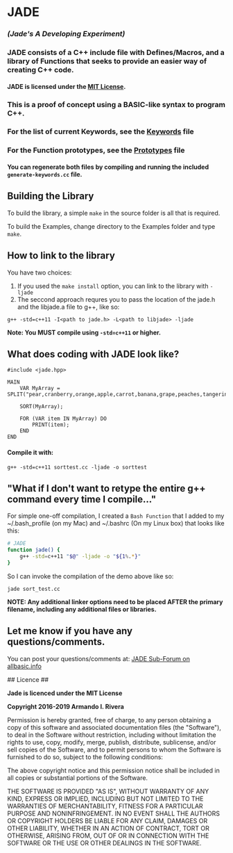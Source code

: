 # JADE

### *(Jade's A Developing Experiment)*

### JADE consists of a C++ include file with Defines/Macros, and a library of Functions that seeks to provide an easier way of creating C++ code.

#### JADE is licensed under the [MIT License](#Licence).


### This is a proof of concept using a BASIC-like syntax to program C++.

### For the list of current Keywords, see the [Keywords]() file

### For the Function prototypes, see the [Prototypes]() file

#### You can regenerate both files by compiling and running the included `generate-keywords.cc` file.

## Building the Library


To build the library, a simple `make` in the source folder is all that is required.

To build the Examples, change directory to the Examples folder and type `make`.

## How to link to the library
You have two choices:

1. If you used the `make install` option, you can link to the library with `-ljade`
2. The seccond approach requres you to pass the location of the jade.h and the libjade.a file to g++, like so:

`g++ -std=c++11 -I<path to jade.h> -L<path to libjade> -ljade`

**Note:  You MUST compile using `-std=c++11` or higher.**

## What does coding with JADE look like?

```
#include <jade.hpp>

MAIN
    VAR MyArray = SPLIT("pear,cranberry,orange,apple,carrot,banana,grape,peaches,tangerines",",");

    SORT(MyArray);

    FOR (VAR item IN MyArray) DO 
        PRINT(item);
    END
END
```

#### Compile it with:
`g++ -std=c++11 sorttest.cc -ljade -o sorttest`

## "What if I don't want to retype the entire g++ command every time I compile..."
For simple one-off compilation, I created a `Bash Function` that I added to my ~/.bash_profile (on my Mac) and ~/.bashrc (On my Linux box) that looks like this:

```bash
# JADE
function jade() { 
    g++ -std=c++11 "$@" -ljade -o "${1%.*}"
}
```

So I can invoke the compilation of the demo above like so:

`jade sort_test.cc`

**NOTE:  Any additional linker options need to be placed AFTER the primary filename, including any additional files or libraries.**

## Let me know if you have any questions/comments.

You can post your questions/comments at: [JADE Sub-Forum on allbasic.info](https://www.allbasic.info/forum/index.php?board=22.0)

<a name="licence">
## Licence ##
</a>

**Jade is licenced under the MIT License**

**Copyright 2016-2019 Armando I. Rivera**

Permission is hereby granted, free of charge, to any person obtaining a copy of this software and associated documentation files (the "Software"), to deal in the Software without restriction, including without limitation the rights to use, copy, modify, merge, publish, distribute, sublicense, and/or sell copies of the Software, and to permit persons to whom the Software is furnished to do so, subject to the following conditions:

The above copyright notice and this permission notice shall be included in all copies or substantial portions of the Software.

THE SOFTWARE IS PROVIDED "AS IS", WITHOUT WARRANTY OF ANY KIND, EXPRESS OR IMPLIED, INCLUDING BUT NOT LIMITED TO THE WARRANTIES OF MERCHANTABILITY, FITNESS FOR A PARTICULAR PURPOSE AND NONINFRINGEMENT. IN NO EVENT SHALL THE AUTHORS OR COPYRIGHT HOLDERS BE LIABLE FOR ANY CLAIM, DAMAGES OR OTHER LIABILITY, WHETHER IN AN ACTION OF CONTRACT, TORT OR OTHERWISE, ARISING FROM, OUT OF OR IN CONNECTION WITH THE SOFTWARE OR THE USE OR OTHER DEALINGS IN THE SOFTWARE.







